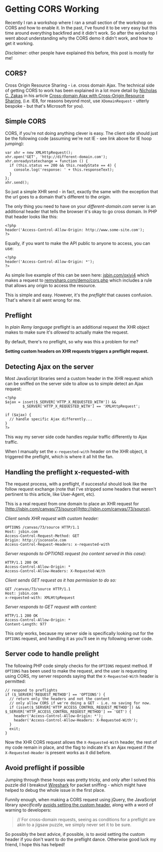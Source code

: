 # Getting CORS Working

Recently I ran a workshop where I ran a small section of the workshop on CORS and how to enable it. In the past, I've found it to be very easy but this time around everything backfired and it didn't work. So after the workshop I went about understanding why the CORS demo it didn't work, and how to get it working.

*Disclaimer:* other people have explained this before, this post is mostly for me!

<!--more-->

## CORS?

Cross Origin Resource Sharing - i.e. cross domain Ajax. The technical side of getting CORS to work has been explained in a lot more detail by [Nicholas C. Zakas](http://twitter/slicknet) in his article [Cross-domain Ajax with Cross-Origin Resource Sharing](http://www.nczonline.net/blog/2010/05/25/cross-domain-ajax-with-cross-origin-resource-sharing/), (i.e. IE8, for reasons beyond most, use `XDomainRequest` - utterly bespoke - but that's Microsoft for you).

## Simple CORS

CORS, if you're not doing anything clever is easy. The client side should just be the following code (assuming we're not IE - see link above for IE hoop jumping):

    var xhr = new XMLHttpRequest();
    xhr.open('GET', 'http://different-domain.com');
    xhr.onreadystatechange = function () {
      if (this.status == 200 && this.readyState == 4) {
        console.log('response: ' + this.responseText);
      }
    };
    xhr.send();

So just a simple XHR send - in fact, exactly the same with the exception that the url goes to a domain that's different to the *origin*.

The only thing you need to have on your *different-domain.com* server is an additional header that tells the browser it's okay to go cross domain. In PHP that header looks like this:

    <?php
    header('Access-Control-Allow-Origin: http://www.some-site.com');
    ?>

Equally, if you want to make the API public to anyone to access, you can use:

    <?php
    header('Access-Control-Allow-Origin: *');
    ?>

As simple live example of this can be seen here: [jsbin.com/oxiyi4](http://jsbin.com/oxiyi4) which makes a request to [remysharp.com/demo/cors.php](http://remysharp.com/demo/cors.php) which includes a rule that allows any origin to access the resource.

This is simple and easy. However, it's the *preflight* that causes confusion. That's where it all went wrong for me.

## Preflight

In *plain Remy language* preflight is an additional request the XHR object makes to make sure it's *allowed* to actually make the request.

By default, there's no preflight, so why was this a problem for me?

**Setting custom headers on XHR requests triggers a preflight request.**

## Detecting Ajax on the server

Most JavaScript libraries send a custom header in the XHR request which can be sniffed on the server side to allow us to simple detect an Ajax request:

    <?php
    $ajax = isset($_SERVER['HTTP_X_REQUESTED_WITH']) && 
            $_SERVER['HTTP_X_REQUESTED_WITH'] == 'XMLHttpRequest';

    if ($ajax) {
      // handle specific Ajax differently...
    }
    ?>

This way my server side code handles regular traffic differently to Ajax traffic. 

When I manually set the `x-requested-with` header on the XHR object, it triggered the preflight, which is where it all hit the fan.

## Handling the preflight x-requested-with

The request process, with a preflight, if successful should look like the follow request exchange (note that I've stripped some headers that weren't pertinent to this article, like User-Agent, etc).

This is a real request from one domain to place an XHR request for [http://jsbin.com/canvas/73/source](http://jsbin.com/canvas/73/source).

*Client sends XHR request with custom header:*

    OPTIONS /canvas/73/source HTTP/1.1
    Host: jsbin.com
    Access-Control-Request-Method: GET
    Origin: http://jsconsole.com
    Access-Control-Request-Headers: x-requested-with

*Server responds to OPTIONS request (no content served in this case):*

    HTTP/1.1 200 OK
    Access-Control-Allow-Origin: *
    Access-Control-Allow-Headers: X-Requested-With

*Client sends GET request as it has permission to do so:*

    GET /canvas/73/source HTTP/1.1
    Host: jsbin.com
    x-requested-with: XMLHttpRequest

*Server responds to GET request with content:*

    HTTP/1.1 200 OK
    Access-Control-Allow-Origin: *
    Content-Length: 977

This only works, because my server side is specifically looking out for the `OPTIONS` request, and handling it as you'll see in my following server code.

## Server code to handle prelight

The following PHP code simply checks for the `OPTIONS` request method. If `OPTIONS` has been used to make the request, and the user is requesting using CORS, my server responds saying that the `X-Requested-With` header is permitted:

    // respond to preflights
    if ($_SERVER['REQUEST_METHOD'] == 'OPTIONS') {
      // return only the headers and not the content
      // only allow CORS if we're doing a GET - i.e. no saving for now.
      if (isset($_SERVER['HTTP_ACCESS_CONTROL_REQUEST_METHOD']) && $_SERVER['HTTP_ACCESS_CONTROL_REQUEST_METHOD'] == 'GET') {
        header('Access-Control-Allow-Origin: *');
        header('Access-Control-Allow-Headers: X-Requested-With');
      }
      exit;
    }

Now the XHR CORS request allows the `X-Requested-With` header, the rest of my code remain in place, and the flag to indicate it's an Ajax request if the `X-Requested-Header` is present works as it did before.

## Avoid preflight if possible

Jumping through these hoops was pretty tricky, and only after I solved this puzzle did I breakout [Wireshark](http://www.wireshark.org/) for packet sniffing - which might have helped to debug the whole issue in
the first place.

Funnily enough, when making a CORS request using jQuery, the JavaScript library *specifically* [avoids setting the custom header](https://github.com/jquery/jquery/blob/master/src/ajax/xhr.js#L95), along with a word of warning to developers:

> // For cross-domain requests, seeing as conditions for a preflight are akin to a jigsaw puzzle, we simply never set it to be sure.

So possibly the best advice, if possible, is to avoid setting the custom header if you don't want to do the preflight dance. Otherwise good luck my friend, I hope this has helped!